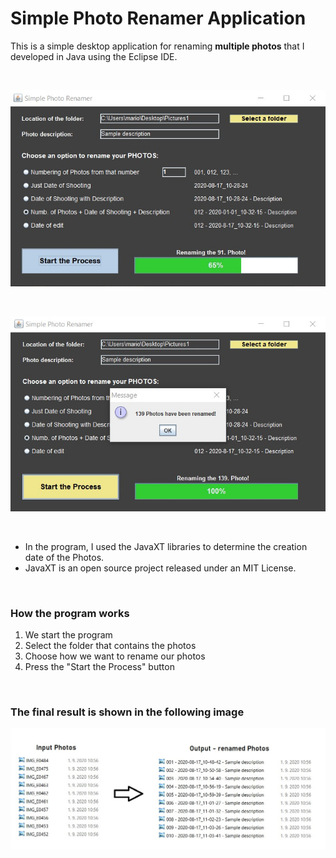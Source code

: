 # Simple Photo Renamer Application

This is a simple desktop application for renaming **multiple photos** that I developed in Java using the Eclipse IDE.

</br>

<p align="center">
  <img src="images/Simple_photo_renamer_01.jpg" width="600">
</p>

</br>

<p align="center">
  <img src="images/Simple_photo_renamer_02.jpg" width="600">
</p>

</br>

- In the program, I used the JavaXT libraries to determine the creation date of the Photos.
- JavaXT is an open source project released under an MIT License.

</br>

### How the program works
1. We start the program
2. Select the folder that contains the photos
3. Choose how we want to rename our photos
4. Press the "Start the Process" button

</br>

### The final result is shown in the following image

<p align="center">
  <img src="images/Simple_photo_renamer_input_output.jpg" >
</p>  
